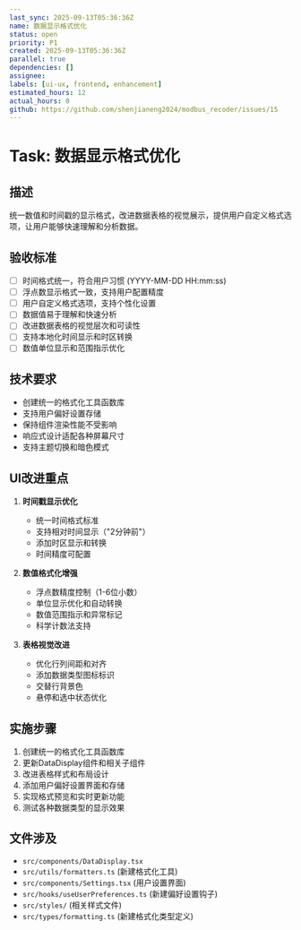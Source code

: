 ```yaml
---
last_sync: 2025-09-13T05:36:36Z
name: 数据显示格式优化
status: open
priority: P1
created: 2025-09-13T05:36:36Z
parallel: true
dependencies: []
assignee: 
labels: [ui-ux, frontend, enhancement]
estimated_hours: 12
actual_hours: 0
github: https://github.com/shenjianeng2024/modbus_recoder/issues/15
---
```


# Task: 数据显示格式优化

## 描述
统一数值和时间戳的显示格式，改进数据表格的视觉展示，提供用户自定义格式选项，让用户能够快速理解和分析数据。

## 验收标准
- [ ] 时间格式统一，符合用户习惯 (YYYY-MM-DD HH:mm:ss)
- [ ] 浮点数显示格式一致，支持用户配置精度
- [ ] 用户自定义格式选项，支持个性化设置
- [ ] 数据值易于理解和快速分析
- [ ] 改进数据表格的视觉层次和可读性
- [ ] 支持本地化时间显示和时区转换
- [ ] 数值单位显示和范围指示优化

## 技术要求
- 创建统一的格式化工具函数库
- 支持用户偏好设置存储
- 保持组件渲染性能不受影响
- 响应式设计适配各种屏幕尺寸
- 支持主题切换和暗色模式

## UI改进重点
1. **时间戳显示优化**
   - 统一时间格式标准
   - 支持相对时间显示（"2分钟前"）
   - 添加时区显示和转换
   - 时间精度可配置

2. **数值格式化增强**
   - 浮点数精度控制（1-6位小数）
   - 单位显示优化和自动转换
   - 数值范围指示和异常标记
   - 科学计数法支持

3. **表格视觉改进**
   - 优化行列间距和对齐
   - 添加数据类型图标标识
   - 交替行背景色
   - 悬停和选中状态优化

## 实施步骤
1. 创建统一的格式化工具函数库
2. 更新DataDisplay组件和相关子组件
3. 改进表格样式和布局设计
4. 添加用户偏好设置界面和存储
5. 实现格式预览和实时更新功能
6. 测试各种数据类型的显示效果

## 文件涉及
- `src/components/DataDisplay.tsx`
- `src/utils/formatters.ts` (新建格式化工具)
- `src/components/Settings.tsx` (用户设置界面)
- `src/hooks/useUserPreferences.ts` (新建偏好设置钩子)
- `src/styles/` (相关样式文件)
- `src/types/formatting.ts` (新建格式化类型定义)
